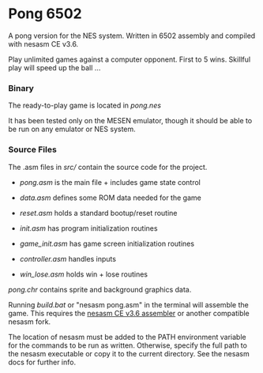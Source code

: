 # Pong 6502
A pong version for the NES system. Written in 6502 assembly and compiled with nesasm CE v3.6.

Play unlimited games against a computer opponent. First to 5 wins. Skillful play will speed up the ball ...

### Binary

The ready-to-play game is located in *pong.nes*

It has been tested only on the MESEN emulator, though it should be able to be run on any emulator or NES system.

### Source Files

The .asm files in *src/* contain the source code for the project.

- *pong.asm* is the main file + includes game state control

- *data.asm* defines some ROM data needed for the game

- *reset.asm* holds a standard bootup/reset routine

- *init.asm* has program initialization routines

- *game_init.asm* has game screen initialization routines

- *controller.asm* handles inputs

- *win_lose.asm* holds win + lose routines


*pong.chr* contains sprite and background graphics data.

Running *build.bat* or "nesasm pong.asm" in the terminal will assemble the game. This requires the [nesasm CE v3.6 assembler](https://github.com/ClusterM/nesasm/) or another compatible nesasm fork. 

The location of nesasm must be added to the PATH environment variable for the commands to be run as written. Otherwise, specify the full path to the nesasm executable or copy it to the current directory. See the nesasm docs for further info.
